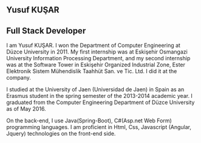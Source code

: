 ## Yusuf KUŞAR
## Full Stack Developer

I am Yusuf KUŞAR. I won the Department of Computer Engineering at Düzce University in 2011. My first internship was at Eskişehir Osmangazi University Information Processing Department, and my second internship was at the Software Tower in Eskişehir Organized Industrial Zone, Ester Elektronik Sistem Mühendislik Taahhüt San. ve Tic. Ltd. I did it at the company.

I studied at the University of Jaen (Universidad de Jaen) in Spain as an Erasmus student in the spring semester of the 2013-2014 academic year. I graduated from the Computer Engineering Department of Düzce University as of May 2016.

On the back-end, I use Java(Spring-Boot), C#(Asp.net Web Form) programming languages.
I am proficient in Html, Css, Javascript (Angular, Jquery) technologies on the front-end side.

